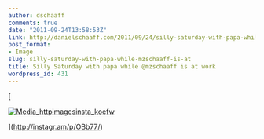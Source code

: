 ```yaml
---
author: dschaaff
comments: true
date: "2011-09-24T13:58:53Z"
link: http://danielschaaff.com/2011/09/24/silly-saturday-with-papa-while-mzschaaff-is-at/
post_format:
- Image
slug: silly-saturday-with-papa-while-mzschaaff-is-at
title: Silly Saturday with papa while @mzschaaff is at work
wordpress_id: 431
---
```


[

[![Media_httpimagesinsta_koefw](http://posterous.com/getfile/files.posterous.com/danielschaaff/gyItJoHazEqrbGoFyezsmGGmDgzqrejrpnsdzyxxepcifksdvldzgpweiycl/media_httpimagesinsta_koEfw.jpg.scaled500.jpg)](http://posterous.com/getfile/files.posterous.com/danielschaaff/gyItJoHazEqrbGoFyezsmGGmDgzqrejrpnsdzyxxepcifksdvldzgpweiycl/media_httpimagesinsta_koEfw.jpg.scaled1000.jpg)

](http://instagr.am/p/OBb77/)
